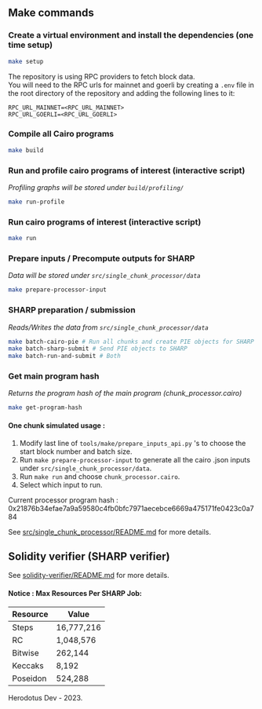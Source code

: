 ## Make commands

### Create a virtual environment and install the dependencies (one time setup)

```bash
make setup
```
The repository is using RPC providers to fetch block data.  
You will need to the RPC urls for mainnet and goerli by creating a `.env` file in the root directory of the repository and adding the following lines to it:

```plaintext
RPC_URL_MAINNET=<RPC_URL_MAINNET>
RPC_URL_GOERLI=<RPC_URL_GOERLI>
```


### Compile all Cairo programs

```bash
make build
```

### Run and profile cairo programs of interest (interactive script) 
_Profiling graphs will be stored under `build/profiling/`_
```bash
make run-profile
```
### Run cairo programs of interest (interactive script) 

```bash
make run
```
### Prepare inputs / Precompute outputs for SHARP 
_Data will be stored under `src/single_chunk_processor/data`_
```bash
make prepare-processor-input
```
### SHARP preparation / submission 
_Reads/Writes the data from `src/single_chunk_processor/data`_
```bash
make batch-cairo-pie # Run all chunks and create PIE objects for SHARP 
make batch-sharp-submit # Send PIE objects to SHARP
make batch-run-and-submit # Both
``` 

### Get main program hash
_Returns the program hash of the main program (chunk_processor.cairo)_
```bash
make get-program-hash
```


#### One chunk simulated usage : 
 1) Modify last line of `tools/make/prepare_inputs_api.py` 's to choose the start block number and batch size.  
 2) Run `make prepare-processor-input` to generate all the cairo .json inputs under `src/single_chunk_processor/data`.
 3) Run `make run` and choose `chunk_processor.cairo`. 
 4) Select which input to run. 



Current processor program hash : 0x21876b34efae7a9a59580c4fb0bfc7971aecebce6669a475171fe0423c0a784

See [src/single_chunk_processor/README.md](src/single_chunk_processor/README.md) for more details.

## Solidity verifier (SHARP verifier)

See [solidity-verifier/README.md](solidity-verifier/README.md) for more details.


#### Notice : Max Resources Per SHARP Job:

| Resource  | Value     |
|-----------|-----------|
| Steps     | 16,777,216|
| RC        | 1,048,576 |
| Bitwise   | 262,144   |
| Keccaks   | 8,192     |
| Poseidon  | 524,288   |




Herodotus Dev - 2023. 

